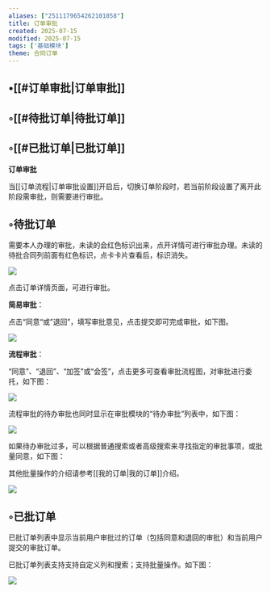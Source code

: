 ```yaml
---
aliases: ["2511179654262101058"]
title: 订单审批
created: 2025-07-15
modified: 2025-07-15
tags: ['基础模块']
theme: 合同订单
---
```


## •[[#订单审批|订单审批]]

## ◦[[#待批订单|待批订单]]

## ◦[[#已批订单|已批订单]]

**订单审批**

当[[订单流程|订单审批设置]]开启后，切换订单阶段时，若当前阶段设置了离开此阶段需审批，则需要进行审批。

## ◦待批订单

需要本人办理的审批，未读的会红色标识出来，点开详情可进行审批办理。未读的待批合同列前面有红色标识，点卡卡片查看后，标识消失。

![](fb6deb336f5d17ff5023f60725a261ea.jpg)

点击订单详情页面，可进行审批。

**简易审批**：

点击“同意“或”退回”，填写审批意见，点击提交即可完成审批，如下图。

![](bc904655ec6233b94ca88bb95a01170e.jpg)

**流程审批**：

“同意”、“退回”、“加签”或“会签”，点击更多可查看审批流程图，对审批进行委托，如下图：

![](6ef6082cffdffb06daa306a299b9e462.jpg)

流程审批的待办审批也同时显示在审批模块的“待办审批”列表中，如下图：

![](309e478e4397fe7d8eb96e5df716336a.jpg)

如果待办审批过多，可以根据普通搜索或者高级搜索来寻找指定的审批事项，或批量同意，如下图：

其他批量操作的介绍请参考[[我的订单|我的订单]]介绍。

![](93b17d2062b6856fc300288d1c1a7b09.jpg)

## ◦已批订单

已批订单列表中显示当前用户审批过的订单（包括同意和退回的审批）和当前用户提交的审批订单。

已批订单列表支持支持自定义列和搜索；支持批量操作。如下图：

![](6e4cf501f4f1d1e4806f64dc03a277ab.jpg)